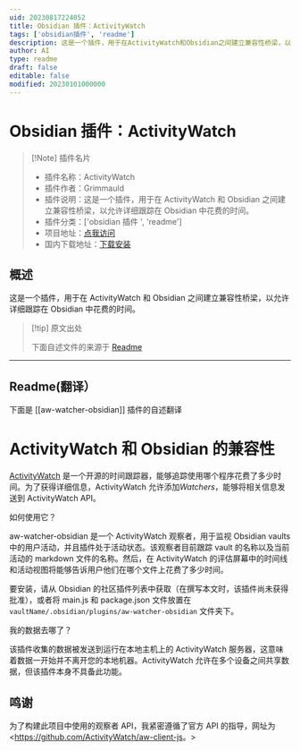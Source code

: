 ```yaml
---
uid: 20230817224052
title: Obsidian 插件：ActivityWatch
tags: ['obsidian插件', 'readme']
description: 这是一个插件，用于在ActivityWatch和Obsidian之间建立兼容性桥梁，以允许详细跟踪在Obsidian中花费的时间。
author: AI
type: readme
draft: false
editable: false
modified: 20230101000000
---
```


# Obsidian 插件：ActivityWatch

> [!Note] 插件名片
> - 插件名称：ActivityWatch
> - 插件作者：Grimmauld
> - 插件说明：这是一个插件，用于在 ActivityWatch 和 Obsidian 之间建立兼容性桥梁，以允许详细跟踪在 Obsidian 中花费的时间。
> - 插件分类：['obsidian 插件 ', 'readme']
> - 项目地址：[点我访问](https://github.com/LordGrimmauld/aw-watcher-obsidian)
> - 国内下载地址：[下载安装](https://pkmer.cn/products/plugin/pluginMarket/?aw-watcher-obsidian)

## 概述

这是一个插件，用于在 ActivityWatch 和 Obsidian 之间建立兼容性桥梁，以允许详细跟踪在 Obsidian 中花费的时间。

> [!tip] 原文出处
>
>下面自述文件的来源于 [Readme](https://ghproxy.net/https://raw.githubusercontent.com/LordGrimmauld/aw-watcher-obsidian/master/README.md)

---

## Readme(翻译）

下面是 [[aw-watcher-obsidian]] 插件的自述翻译

# ActivityWatch 和 Obsidian 的兼容性

[ActivityWatch](https://activitywatch.net/) 是一个开源的时间跟踪器，能够追踪使用哪个程序花费了多少时间。为了获得详细信息，ActivityWatch 允许添加*Watchers*，能够将相关信息发送到 ActivityWatch API。

如何使用它？

aw-watcher-obsidian 是一个 ActivityWatch 观察者，用于监视 Obsidian vaults 中的用户活动，并且插件处于活动状态。该观察者目前跟踪 vault 的名称以及当前活动的 markdown 文件的名称。然后，在 ActivityWatch 的评估屏幕中的时间线和活动视图将能够告诉用户他们在哪个文件上花费了多少时间。

要安装，请从 Obsidian 的社区插件列表中获取（在撰写本文时，该插件尚未获得批准），或者将 main.js 和 package.json 文件放置在 `vaultName/.obsidian/plugins/aw-watcher-obsidian` 文件夹下。

我的数据去哪了？

该插件收集的数据被发送到运行在本地主机上的 ActivityWatch 服务器，这意味着数据一开始并不离开您的本地机器。ActivityWatch 允许在多个设备之间共享数据，但该插件本身不具备此功能。

## 鸣谢

为了构建此项目中使用的观察者 API，我紧密遵循了官方 API 的指导，网址为<<https://github.com/ActivityWatch/aw-client-js>。>
